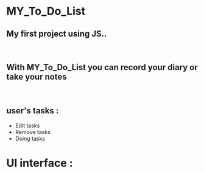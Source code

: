# MY_To_Do_List
<h2>My first project using JS..</h2>
<br>
<h2>With MY_To_Do_List you can record your diary or take your notes</h2>
<br>
<h2>user's tasks :</h2>
<ul>
  <li>Edit tasks</li>
  <li>Remove tasks</li>
  <li>Doing tasks</li>
</ul>
<h1>UI interface :</h1>
